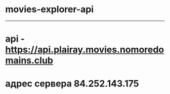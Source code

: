 # movies-explorer-api
___
# api - https://api.plairay.movies.nomoredomains.club

# адрес сервера 84.252.143.175
